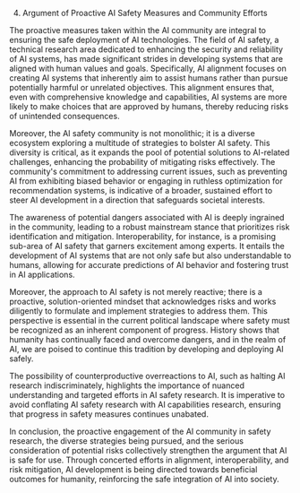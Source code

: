4. Argument of Proactive AI Safety Measures and Community Efforts

The proactive measures taken within the AI community are integral to ensuring the safe deployment of AI technologies. The field of AI safety, a technical research area dedicated to enhancing the security and reliability of AI systems, has made significant strides in developing systems that are aligned with human values and goals. Specifically, AI alignment focuses on creating AI systems that inherently aim to assist humans rather than pursue potentially harmful or unrelated objectives. This alignment ensures that, even with comprehensive knowledge and capabilities, AI systems are more likely to make choices that are approved by humans, thereby reducing risks of unintended consequences.

Moreover, the AI safety community is not monolithic; it is a diverse ecosystem exploring a multitude of strategies to bolster AI safety. This diversity is critical, as it expands the pool of potential solutions to AI-related challenges, enhancing the probability of mitigating risks effectively. The community's commitment to addressing current issues, such as preventing AI from exhibiting biased behavior or engaging in ruthless optimization for recommendation systems, is indicative of a broader, sustained effort to steer AI development in a direction that safeguards societal interests.

The awareness of potential dangers associated with AI is deeply ingrained in the community, leading to a robust mainstream stance that prioritizes risk identification and mitigation. Interoperability, for instance, is a promising sub-area of AI safety that garners excitement among experts. It entails the development of AI systems that are not only safe but also understandable to humans, allowing for accurate predictions of AI behavior and fostering trust in AI applications.

Moreover, the approach to AI safety is not merely reactive; there is a proactive, solution-oriented mindset that acknowledges risks and works diligently to formulate and implement strategies to address them. This perspective is essential in the current political landscape where safety must be recognized as an inherent component of progress. History shows that humanity has continually faced and overcome dangers, and in the realm of AI, we are poised to continue this tradition by developing and deploying AI safely.

The possibility of counterproductive overreactions to AI, such as halting AI research indiscriminately, highlights the importance of nuanced understanding and targeted efforts in AI safety research. It is imperative to avoid conflating AI safety research with AI capabilities research, ensuring that progress in safety measures continues unabated.

In conclusion, the proactive engagement of the AI community in safety research, the diverse strategies being pursued, and the serious consideration of potential risks collectively strengthen the argument that AI is safe for use. Through concerted efforts in alignment, interoperability, and risk mitigation, AI development is being directed towards beneficial outcomes for humanity, reinforcing the safe integration of AI into society.